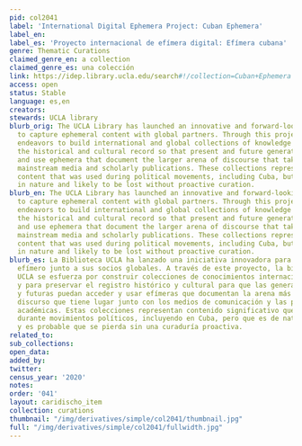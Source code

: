 ```yaml
---
pid: col2041
label: 'International Digital Ephemera Project: Cuban Ephemera'
label_en:
label_es: 'Proyecto internacional de efímera digital: Efímera cubana'
genre: Thematic Curations
claimed_genre_en: a collection
claimed_genre_es: una colección
link: https://idep.library.ucla.edu/search#!/collection=Cuban+Ephemera
access: open
status: Stable
language: es,en
creators:
stewards: UCLA library
blurb_orig: The UCLA Library has launched an innovative and forward-looking initiative
  to capture ephemeral content with global partners. Through this project, UCLA Library
  endeavors to build international and global collections of knowledge and to preserve
  the historical and cultural record so that present and future generations can access
  and use ephemera that document the larger arena of discourse that takes place alongside
  mainstream media and scholarly publications. These collections represent significant
  content that was used during political movements, including Cuba, but that is ephemeral
  in nature and likely to be lost without proactive curation.
blurb_en: The UCLA Library has launched an innovative and forward-looking initiative
  to capture ephemeral content with global partners. Through this project, UCLA Library
  endeavors to build international and global collections of knowledge and to preserve
  the historical and cultural record so that present and future generations can access
  and use ephemera that document the larger arena of discourse that takes place alongside
  mainstream media and scholarly publications. These collections represent significant
  content that was used during political movements, including Cuba, but that is ephemeral
  in nature and likely to be lost without proactive curation.
blurb_es: La Biblioteca UCLA ha lanzado una iniciativa innovadora para capturar contenido
  efímero junto a sus socios globales. A través de este proyecto, la biblioteca de
  UCLA se esfuerza por construir colecciones de conocimientos internacionales y globales
  y para preservar el registro histórico y cultural para que las generaciones presentes
  y futuras puedan acceder y usar efímeras que documentan la arena más grande del
  discurso que tiene lugar junto con los medios de comunicación y las publicaciones
  académicas. Estas colecciones representan contenido significativo que se utilizó
  durante movimientos políticos, incluyendo en Cuba, pero que es de naturaleza efímera
  y es probable que se pierda sin una curaduría proactiva.
related_to:
sub_collections:
open_data:
added_by:
twitter:
census_year: '2020'
notes:
order: '041'
layout: caridischo_item
collection: curations
thumbnail: "/img/derivatives/simple/col2041/thumbnail.jpg"
full: "/img/derivatives/simple/col2041/fullwidth.jpg"
---
```

